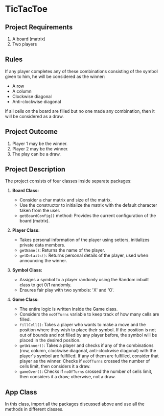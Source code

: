 # TicTacToe

## Project Requirements

1. A board (matrix)
2. Two players

## Rules

If any player completes any of these combinations consisting of the symbol given to him, he will be considered as the winner:

- A row
- A column
- Clockwise diagonal
- Anti-clockwise diagonal

If all cells on the board are filled but no one made any combination, then it will be considered as a draw.

## Project Outcome

1. Player 1 may be the winner.
2. Player 2 may be the winner.
3. The play can be a draw.

## Project Description

The project consists of four classes inside separate packages:

1. **Board Class:**
   - Consider a char matrix and size of the matrix.
   - Use the constructor to initialize the matrix with the default character taken from the user.
   - `getBoardConfig()` method: Provides the current configuration of the board (matrix).

2. **Player Class:**
   - Takes personal information of the player using setters, initializes private data members.
   - `getName()`: Returns the name of the player.
   - `getDetails()`: Returns personal details of the player, used when announcing the winner.

3. **Symbol Class:**
   - Assigns a symbol to a player randomly using the Random inbuilt class to get 0/1 randomly.
   - Ensures fair play with two symbols: 'X' and 'O'.

4. **Game Class:**
   - The entire logic is written inside the Game class.
   - Considers the `noOfTurns` variable to keep track of how many cells are filled.
   - `fillCell()`: Takes a player who wants to make a move and the position where they wish to place their symbol. If the position is not out of bounds and not filled by any player before, the symbol will be placed in the desired position.
   - `getWinner()`: Takes a player and checks if any of the combinations (row, column, clockwise diagonal, anti-clockwise diagonal) with the player's symbol are fulfilled. If any of them are fulfilled, consider that player as the winner. Checks if `noOfTurns` crossed the number of cells limit, then considers it a draw.
   - `gameOver()`: Checks if `noOfTurns` crossed the number of cells limit, then considers it a draw; otherwise, not a draw.

## App Class

In this class, import all the packages discussed above and use all the methods in different classes.
